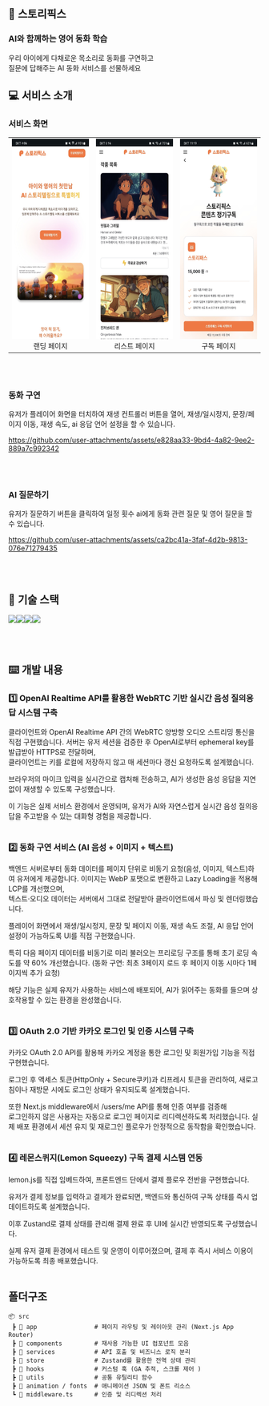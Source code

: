 
<br/>

## 🍳 스토리픽스

### AI와 함께하는 영어 동화 학습

<div>우리 아이에게 다채로운 목소리로 동화를 구연하고 <br /> 질문에 답해주는 AI 동화 서비스를 선물하세요</div>

## 💻 서비스 소개

### 서비스 화면

<table>
  <tr>
    <td align="center">
      <img src="./img,videos/랜딩.jpeg" width="200" height="400"/><br>
      <span>랜딩 페이지</span>
    </td>
    <td align="center">
      <img src="./img,videos/리스트.jpeg" width="200" height="400"/><br>
      <span>리스트 페이지</span>
    </td>
    <td align="center">
      <img src="./img,videos/구독페이지.jpeg" width="200" height="400"/><br>
      <span>구독 페이지</span>
    </td>
  </tr>
</table>


<br/><br/>

### 동화 구연

유저가 플레이어 화면을 터치하여 재생 컨트롤러 버튼을 열어, 재생/일시정지, 문장/페이지 이동, 재생 속도, ai 응답 언어 설정을 할 수 있습니다.

https://github.com/user-attachments/assets/e828aa33-9bd4-4a82-9ee2-889a7c992342



<br/><br/>

### AI 질문하기

유저가 질문하기 버튼을 클릭하여 일정 횟수 ai에게 동화 관련 질문 및 영어 질문을 할 수 있습니다.


https://github.com/user-attachments/assets/ca2bc41a-3faf-4d2b-9813-076e71279435



<br/><br/>

## 🔨 기술 스택

<div style="display: flex;">
<img src="https://img.shields.io/badge/Next.js-000000?style=for-the-badge&logo=nextdotjs&logoColor=white" />
<img src="https://img.shields.io/badge/TypeScript-3178C6?style=for-the-badge&logo=typescript&logoColor=white" />
<img src="https://img.shields.io/badge/zustand-orange?style=for-the-badge&logo=zustand&logoColor=white">
<img src="https://img.shields.io/badge/Tailwind%20CSS-38B2AC?style=for-the-badge&logo=tailwind-css&logoColor=white" />
</div>

<br/><br/>

## ⌨️ 개발 내용

### 1️⃣ OpenAI Realtime API를 활용한 WebRTC 기반 실시간 음성 질의응답 시스템 구축

클라이언트와 OpenAI Realtime API 간의 WebRTC 양방향 오디오 스트리밍 통신을 직접 구현했습니다.
서버는 유저 세션을 검증한 후 OpenAI로부터 ephemeral key를 발급받아 HTTPS로 전달하며,<br>
클라이언트는 키를 로컬에 저장하지 않고 매 세션마다 갱신 요청하도록 설계했습니다.

브라우저의 마이크 입력을 실시간으로 캡처해 전송하고, AI가 생성한 음성 응답을 지연 없이 재생할 수 있도록 구성했습니다.

이 기능은 실제 서비스 환경에서 운영되며, 유저가 AI와 자연스럽게 실시간 음성 질의응답을 주고받을 수 있는 대화형 경험을 제공합니다.<br><br>

### 2️⃣ 동화 구연 서비스 (AI 음성 + 이미지 + 텍스트)

백엔드 서버로부터 동화 데이터를 페이지 단위로 비동기 요청(음성, 이미지, 텍스트)하여 유저에게 제공합니다.
이미지는 WebP 포맷으로 변환하고 Lazy Loading을 적용해 LCP를 개선했으며,<br>
텍스트·오디오 데이터는 서버에서 그대로 전달받아 클라이언트에서 파싱 및 렌더링했습니다.

플레이어 화면에서 재생/일시정지, 문장 및 페이지 이동, 재생 속도 조절, AI 응답 언어 설정이 가능하도록 UI를 직접 구현했습니다.

특히 다음 페이지 데이터를 비동기로 미리 불러오는 프리로딩 구조를 통해 초기 로딩 속도를 약 60% 개선했습니다.
(동화 구연: 최초 3페이지 로드 후 페이지 이동 시마다 1페이지씩 추가 요청)

해당 기능은 실제 유저가 사용하는 서비스에 배포되어, AI가 읽어주는 동화를 들으며 상호작용할 수 있는 환경을 완성했습니다.<br><br>


### 3️⃣ OAuth 2.0 기반 카카오 로그인 및 인증 시스템 구축

카카오 OAuth 2.0 API를 활용해 카카오 계정을 통한 로그인 및 회원가입 기능을 직접 구현했습니다.

로그인 후 액세스 토큰(HttpOnly + Secure쿠키)과 리프레시 토큰을 관리하여, 새로고침이나 재방문 시에도 로그인 상태가 유지되도록 설계했습니다.

또한 Next.js middleware에서 /users/me API를 통해 인증 여부를 검증해<br>
로그인하지 않은 사용자는 자동으로 로그인 페이지로 리디렉션하도록 처리했습니다.
실제 배포 환경에서 세션 유지 및 재로그인 플로우가 안정적으로 동작함을 확인했습니다.<br><br>


### 4️⃣ 레몬스퀴지(Lemon Squeezy) 구독 결제 시스템 연동

lemon.js를 직접 임베드하여, 프론트엔드 단에서 결제 플로우 전반을 구현했습니다.

유저가 결제 정보를 입력하고 결제가 완료되면, 백엔드와 통신하여 구독 상태를 즉시 업데이트하도록 설계했습니다.

이후 Zustand로 결제 상태를 관리해 결제 완료 후 UI에 실시간 반영되도록 구성했습니다.

실제 유저 결제 환경에서 테스트 및 운영이 이루어졌으며, 결제 후 즉시 서비스 이용이 가능하도록 최종 배포했습니다.<br><br>



## 폴더구조

```
📦 src
 ┣ 📂 app                # 페이지 라우팅 및 레이아웃 관리 (Next.js App Router)
 ┣ 📂 components         # 재사용 가능한 UI 컴포넌트 모음
 ┣ 📂 services           # API 호출 및 비즈니스 로직 분리
 ┣ 📂 store              # Zustand를 활용한 전역 상태 관리
 ┣ 📂 hooks              # 커스텀 훅 (GA 추적, 스크롤 제어 )
 ┣ 📂 utils              # 공통 유틸리티 함수
 ┣ 📂 animation / fonts  # 애니메이션 JSON 및 폰트 리소스
 ┗ 📜 middleware.ts      # 인증 및 리디렉션 처리

 ```
